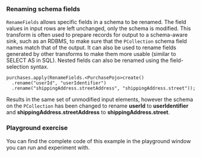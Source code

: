 <!--
Licensed under the Apache License, Version 2.0 (the "License");
you may not use this file except in compliance with the License.
You may obtain a copy of the License at

http://www.apache.org/licenses/LICENSE-2.0

Unless required by applicable law or agreed to in writing, software
distributed under the License is distributed on an "AS IS" BASIS,
WITHOUT WARRANTIES OR CONDITIONS OF ANY KIND, either express or implied.
See the License for the specific language governing permissions and
limitations under the License.
-->

### Renaming schema fields

```RenameFields``` allows specific fields in a schema to be renamed. The field values in input rows are left unchanged, only the schema is modified. This transform is often used to prepare records for output to a schema-aware sink, such as an RDBMS, to make sure that the ```PCollection``` schema field names match that of the output. It can also be used to rename fields generated by other transforms to make them more usable (similar to SELECT AS in SQL). Nested fields can also be renamed using the field-selection syntax.

```
purchases.apply(RenameFields.<PurchasePojo>create()
  .rename("userId", "userIdentifier")
  .rename("shippingAddress.streetAddress", "shippingAddress.street"));
```

Results in the same set of unmodified input elements, however the schema on the ```PCollection``` has been changed to rename **userId** to **userIdentifier** and **shippingAddress.streetAddress** to **shippingAddress.street**.

### Playground exercise

You can find the complete code of this example in the playground window you can run and experiment with.
